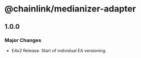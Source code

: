 # @chainlink/medianizer-adapter

## 1.0.0

### Major Changes

- EAv2 Release. Start of individual EA versioning.
